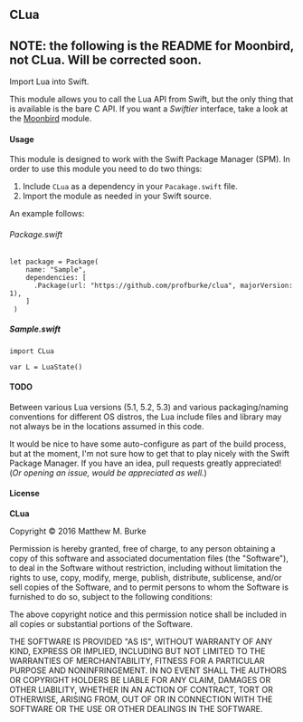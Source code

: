 
## CLua


## NOTE: the following is the README for Moonbird, not CLua. Will be corrected soon.

Import Lua into Swift.

This module allows you to call the Lua API from Swift, but
the only thing that is available is the bare C API. If you want a
*Swiftier* interface, take a look at the [Moonbird](https://github.com/profburke/moonbird) module.

#### Usage

This module is designed to work with the Swift Package Manager (SPM). In order to use this module you need to do two things:

1. Include `CLua` as a dependency in your `Pacakage.swift` file.
2. Import the module as needed in your Swift source.

An example follows:

###### Package.swift
    let package = Package(
        name: "Sample",
        dependencies: [
          .Package(url: "https://github.com/profburke/clua", majorVersion: 1),
        ]
     )

##### Sample.swift
    import CLua
    
    var L = LuaState()
    


#### TODO

Between various Lua versions (5.1, 5.2, 5.3) and various packaging/naming conventions for different OS distros, the Lua include files and library may not always be in the locations assumed in this code.

It would be nice to have some auto-configure as part of the build process, but at the moment, I'm not sure how to get that to play nicely with the Swift Package Manager. If you have an idea, pull requests greatly appreciated! (*Or opening an issue, would be appreciated as well.*)


#### License

**CLua**

Copyright © 2016 Matthew M. Burke

Permission is hereby granted, free of charge, to any person obtaining a copy of this software and associated documentation files (the "Software"), to deal in the Software without restriction, including without limitation the rights to use, copy, modify, merge, publish, distribute, sublicense, and/or sell copies of the Software, and to permit persons to whom the Software is furnished to do so, subject to the following conditions:

The above copyright notice and this permission notice shall be included in all copies or substantial portions of the Software.

THE SOFTWARE IS PROVIDED "AS IS", WITHOUT WARRANTY OF ANY KIND, EXPRESS OR IMPLIED, INCLUDING BUT NOT LIMITED TO THE WARRANTIES OF MERCHANTABILITY, FITNESS FOR A PARTICULAR PURPOSE AND NONINFRINGEMENT. IN NO EVENT SHALL THE AUTHORS OR COPYRIGHT HOLDERS BE LIABLE FOR ANY CLAIM, DAMAGES OR OTHER LIABILITY, WHETHER IN AN ACTION OF CONTRACT, TORT OR OTHERWISE, ARISING FROM, OUT OF OR IN CONNECTION WITH THE SOFTWARE OR THE USE OR OTHER DEALINGS IN THE SOFTWARE.



